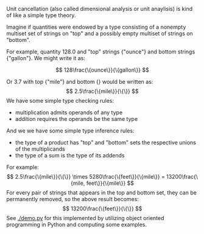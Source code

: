 Unit cancellation (also called dimensional analysis or unit anaylisis) is kind of like a simple type theory.

Imagine if quantities were endowed by a type consisting of a nonempty multiset set of strings on "top" and a possibly empty multiset of strings on "bottom".

For example, quantity 128.0 and "top" strings {"ounce"} and bottom strings {"gallon"}. We might write it as:

$$
128\frac{\{ounce\}}{\{gallon\}}
$$

Or 3.7 with top {"mile"} and bottom {} would be written as:
$$
2.5\frac{\{mile\}}{\{\}}
$$
We have some simple type checking rules:

* multiplication admits operands of any type
* addition requires the operands be the same type

And we we have some simple type inference rules:

* the type of a product has "top" and "bottom" sets the respective unions of the multiplicands
* the type of a sum is the type of its addends

For example:
$$
2.5\frac{\{mile\}}{\{\}} \times 5280\frac{\{feet\}}{\{mile\}} = 13200\frac{\{mile, feet\}}{\{mile\}}
$$
For every pair of strings that appears in the top and bottom set, they can be permanently removed, so the above result becomes:
$$
13200\frac{\{feet\}}{\{\}}
$$
See [./demo.py](./demo.py) for this implemented by utilizing object oriented programming in Python and computing some examples.

